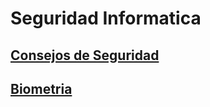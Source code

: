 # Seguridad Informatica 

## [Consejos de Seguridad](./ConsejosDeSeguridad.md)  
## [Biometria](./biometrias.md)  
